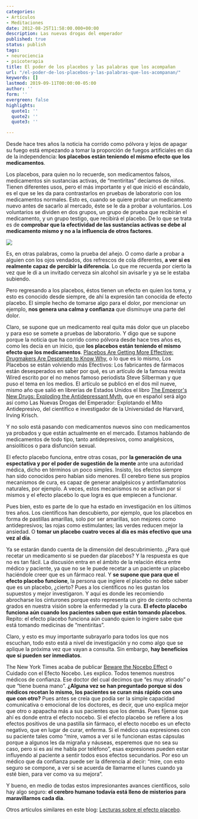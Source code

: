 ```yaml
---
categories:
- Artículos
- Meditaciones
date: 2012-08-25T11:58:00.000+00:00
description: Las nuevas drogas del emperador
published: true
status: publish
tags:
- neurociencia
- psicoterapia
title: El poder de los placebos y las palabras que los acompañan
url: "/el-poder-de-los-placebos-y-las-palabras-que-los-acompanan/"
keywords: []
lastmod: 2019-09-11T00:00:00-05:00
author: ''
form: ''
evergreen: false
highlights:
  quote1: ''
  quote2: ''
  quote3: ''

---
```

Desde hace tres años la noticia ha corrido como pólvora y lejos de apagar su fuego está empezando a tomar la proporción de fuegos artificiales en día de la independencia: <strong>los placebos están teniendo el mismo efecto que los medicamentos</strong>.

Los placebos, para quien no lo recuerde, son medicamentos falsos, medicamentos sin sustancias activas, de “mentiritas” decíamos de niños. Tienen diferentes usos, pero el más importante y el que inició el escándalo, es el que se les da para contrastarlos en pruebas de laboratorio con los medicamentos normales. Esto es, cuando se quiere probar un medicamento nuevo antes de sacarlo al mercado, éste se le da a probar a voluntarios. Los voluntarios se dividen en dos grupos, un grupo de prueba que recibirán el medicamento, y un grupo testigo, que recibirá el placebo. De lo que se trata es de <strong>comprobar que la efectividad de las sustancias activas se debe al medicamento mismo y no a la influencia de otros factores</strong>.

![](https://source.unsplash.com/V8U4zraWnbg)

Es, en otras palabras, como la prueba del añejo. O como darle a probar a alguien con los ojos vendados, dos refrescos de cola diferentes, <strong>a ver si es realmente capaz de percibir la diferencia</strong>. Lo que me recuerda por cierto la vez que le di a un invitado cerveza sin alcohol sin avisarle y ya se le estaba subiendo.

Pero regresando a los placebos, éstos tienen un efecto en quien los toma, y esto es conocido desde siempre, de ahí la expresión tan conocida de efecto placebo. El simple hecho de tomarse algo para el dolor, por mencionar un ejemplo, <strong>nos genera una calma y confianza</strong> que disminuye una parte del dolor.

Claro, se supone que un medicamento real quita más dolor que un placebo y para eso se somete a pruebas de laboratorio. Y digo que se supone porque la noticia que ha corrido como pólvora desde hace tres años es, como les decía en un inicio, que <strong>los placebos están teniendo el mismo efecto que los medicamentos</strong>. <a href="http://www.wired.com/medtech/drugs/magazine/17-09/ff_placebo_effect?currentPage=all">Placebos Are Getting More Effective: Drugmakers Are Desperate to Know Why</a>, o lo que es lo mismo, Los Placebos se están volviendo más Efectivos: Los fabricantes de fármacos están desesperados en saber por qué, es un artículo de la famosa revista Wired escrito por el no menos famoso periodista Steve Silberman y que puso el tema en los medios. El artículo se publicó en el dos mil nueve, mismo año que salió en librerías de Estados Unidos el libro <a href="http://www.amazon.com/gp/product/046502016X/ref=as_li_ss_tl?ie=UTF8&amp;camp=1789&amp;creative=390957&amp;creativeASIN=046502016X&amp;linkCode=as2&amp;tag=adolforamir0d-20">The Emperor's New Drugs: Exploding the Antidepressant Myth</a><img title="" src="/img/ir?t=adolforamir0d-20&amp;l=as2&amp;o=1&amp;a=046502016X" alt="" />, que en español será algo así como Las Nuevas Drogas del Emperador: Explotando el Mito Antidepresivo, del científico e investigador de la Universidad de Harvard, Irving Krisch.

Y no solo está pasando con medicamentos nuevos sino con medicamentos ya probados y que están actualmente en el mercado. Estamos hablando de medicamentos de todo tipo, tanto antidepresivos, como analgésicos, ansiolíticos o para disfunción sexual.

El efecto placebo funciona, entre otras cosas, por <strong>la generación de una espectativa y por el poder de sugestión de la mente</strong> ante una autoridad médica, dicho en términos un poco simples. Insisto, los efectos siempre han sido conocidos pero habían sido menores. El cerebro tiene sus propios mecanismos de cura, es capaz de generar analgésicos y antinflamatorios naturales, por ejemplo. A veces, estos mecanismos no se activan por sí mismos y el efecto placebo lo que logra es que empiecen a funcionar.

Pues bien, esto es parte de lo que ha estado en investigación en los últimos tres años. Los científicos han descubierto, por ejemplo, que los placebos en forma de pastillas amarillas, solo por ser amarillas, son mejores como antidepresivos; las rojas como estimulantes; las verdes reducen mejor la ansiedad. O <strong>tomar un placebo cuatro veces al día es más efectivo que una vez al día</strong>.

Ya se estarán dando cuenta de la dimensión del descubrimiento. ¿Para qué recetar un medicamento si se pueden dar placebos? Y la respuesta es que no es tan fácil. La discusión entra en el ámbito de la relación ética entre médico y paciente, ya que no se le puede recetar a un paciente un placebo haciéndole creer que es un fármaco real. Y <strong>se supone que para que el efecto placebo funcione</strong>, la persona que ingiere el placebo no debe saber que es un placebo, ¿cierto?
Pues a los científicos no les gustan los supuestos y mejor investigaron. Y aquí es donde les recomiendo abrocharse los cinturones porque esto representa un giro de ciento ochenta grados en nuestra visión sobre la enfermedad y la cura. <strong>El efecto placebo funciona aún cuando los pacientes saben que están tomando placebos</strong>. Repito: el efecto placebo funciona aún cuando quien lo ingiere sabe que está tomando medicinas de “mentiritas”.

Claro, y esto es muy importante subrayarlo para todos los que nos escuchan, todo esto está a nivel de investigación y no como algo que se aplique la próxima vez que vayan a consulta. Sin embargo, <strong>hay beneficios que si pueden ser inmediatos</strong>.

The New York Times acaba de publicar <a href="http://www.nytimes.com/2012/08/12/opinion/sunday/beware-the-nocebo-effect.html">Beware the Nocebo Effect</a> o Cuidado con el Efecto Nocebo. Les explico. Todos tenemos nuestros médicos de confianza. Ese doctor del cual decimos que “es muy atinado” o que “tiene buena mano”. <strong>¿Alguna vez se han preguntado porque si dos médicos recetan lo mismo, los pacientes se curan más rápido con uno que con otro?</strong> Pues antes se creía que podía ser la simple capacidad comunicativa o emocional de los doctores, es decir, que uno explica mejor que otro o apapacha más a sus pacientes que los demás. Pues fíjense que ahí es donde entra el efecto nocebo. Si el efecto placebo se refiere a los efectos positivos de una pastilla sin fármaco, el efecto nocebo es un efecto negativo, que en lugar de curar, enferma. Si el médico usa expresiones con su paciente tales como “mire, vamos a ver si le funcionan estas cápsulas porque a algunos les da migraña y náuseas, esperemos que no sea su caso, pero si es así me habla por teléfono”, esas expresiones pueden estar influyendo al paciente a sentir todos esos efectos secundarios. Por eso un médico que da confianza puede ser la diferencia al decir: “mire, con esto seguro se compone, a ver si se acuerda de llamarme el lunes cuando ya esté bien, para ver como va su mejora”.

Y bueno, en medio de todas estos impresionantes avances científicos, solo hay algo seguro: <strong>el cerebro humano todavía está lleno de misterios para maravillarnos cada día</strong>.

Otros artículos similares en este blog: <a href="http://www.adolforamirez.com/lecturas-sobre-el-efecto-placebo">Lecturas sobre el efecto placebo</a>.